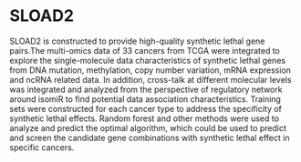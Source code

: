 # SLOAD2
SLOAD2 is constructed to provide high-quality synthetic lethal gene pairs.The multi-omics data of 33 cancers from TCGA were integrated to explore the single-molecule data characteristics of synthetic lethal genes from DNA mutation, methylation, copy number variation, mRNA expression and ncRNA related data. In addition, cross-talk at different molecular levels was integrated and analyzed from the perspective of regulatory network around isomiR to find potential data association characteristics. Training sets were constructed for each cancer type to address the specificity of synthetic lethal effects. Random forest and other methods were used to analyze and predict the optimal algorithm, which could be used to predict and screen the candidate gene combinations with synthetic lethal effect in specific cancers.
